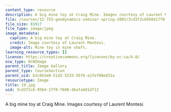 ```yaml
---
content_type: resource
description: A big mine toy at Craig Mine. Images courtesy of Laurent Montesi.
file: /courses/12-753-geodynamics-seminar-spring-2005/3cd3f2c6956417f0f686dbafa681d712_19.jpg
file_size: 81917
file_type: image/jpeg
image_metadata:
  caption: A big mine toy at Craig Mine.
  credit: Image courtesy of Laurent Montesi.
  image-alt: Mine toy in mine shaft.
learning_resource_types: []
license: https://creativecommons.org/licenses/by-nc-sa/4.0/
ocw_type: OCWImage
parent_title: Image Gallery
parent_type: CourseSection
parent_uid: b3c6b3e0-51d2-5533-55fb-a1fef08ed31a
resourcetype: Image
title: 19.jpg
uid: 3cd3f2c6-9564-17f0-f686-dbafa681d712
---
```

A big mine toy at Craig Mine. Images courtesy of Laurent Montesi.
